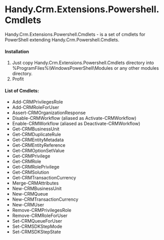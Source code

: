 ﻿# Handy.Crm.Extensions.Powershell.Cmdlets
Handy.Crm.Extensions.Powershell.Cmdlets - is a set of cmdlets for PowerShell extending Handy.Crm.Powershell.Cmdlets.

#### Installation
1. Just copy Handy.Crm.Extensions.Powershell.Cmdlets directory into %ProgramFiles%\WindowsPowerShell\Modules or any other modules directory.
2. Profit

#### List of Cmdlets:
* Add-CRMPrivilegesRole
* Add-CRMRoleForUser
* Assert-CRMOrganizationResponse
* Disable-CRMWorkflow (aliased as Activate-CRMWorkflow)
* Enable-CRMWorkflow (aliased as Deactivate-CRMWorkflow)
* Get-CRMBusinessUnit
* Get-CRMDuplicateRule
* Get-CRMEntityMetadata
* Get-CRMEntityReference
* Get-CRMOptionSetValue
* Get-CRMPrivilege
* Get-CRMRole
* Get-CRMRolePrivilege
* Get-CRMSolution
* Get-CRMTransactionCurrency
* Merge-CRMAttributes
* New-CRMBusinessUnit
* New-CRMQueue
* New-CRMTransactionCurrency
* New-CRMUser
* Remove-CRMPrivilegesRole
* Remove-CRMRoleForUser
* Set-CRMQueueForUser
* Set-CRMSDKStepMode
* Set-CRMSDKStepState
